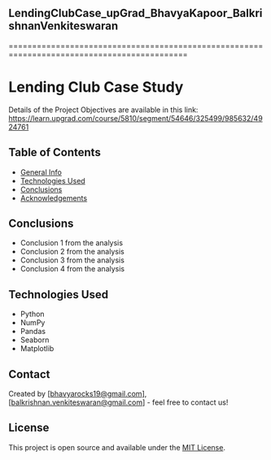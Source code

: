 ## LendingClubCase_upGrad_BhavyaKapoor_BalkrishnanVenkiteswaran
============================================================================================
# Lending Club Case Study
Details of the Project Objectives are available in this link: https://learn.upgrad.com/course/5810/segment/54646/325499/985632/4924761


## Table of Contents
* [General Info](#general-information)
* [Technologies Used](#technologies-used)
* [Conclusions](#conclusions)
* [Acknowledgements](#acknowledgements)

## Conclusions
- Conclusion 1 from the analysis
- Conclusion 2 from the analysis
- Conclusion 3 from the analysis
- Conclusion 4 from the analysis

## Technologies Used
- Python
- NumPy
- Pandas
- Seaborn
- Matplotlib

## Contact
Created by [bhavyarocks19@gmail.com],[balkrishnan.venkiteswaran@gmail.com] - feel free to contact us!


## License
This project is open source and available under the [MIT License]().
